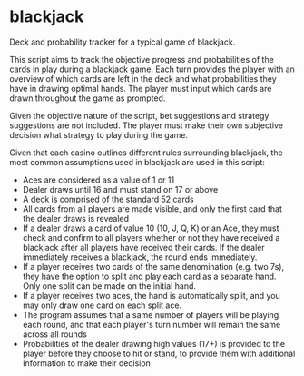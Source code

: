 # blackjack
Deck and probability tracker for a typical game of blackjack. 

This script aims to track the objective progress and probabilities of the cards in play during a blackjack game. Each turn provides the player with an overview of which cards are left in the deck and what probabilities they have in drawing optimal hands. The player must input which cards are drawn throughout the game as prompted.

Given the objective nature of the script, bet suggestions and strategy suggestions are not included. The player must make their own subjective decision what strategy to play during the game.

Given that each casino outlines different rules surrounding blackjack, the most common assumptions used in blackjack are used in this script:
- Aces are considered as a value of 1 or 11
- Dealer draws until 16 and must stand on 17 or above
- A deck is comprised of the standard 52 cards
- All cards from all players are made visible, and only the first card that the dealer draws is revealed
- If a dealer draws a card of value 10 (10, J, Q, K) or an Ace, they must check and confirm to all players whether or not they have received a blackjack after all players have received their cards. If the dealer immediately receives a blackjack, the round ends immediately.
- If a player receives two cards of the same denomination (e.g. two 7s), they have the option to split and play each card as a separate hand. Only one split can be made on the initial hand.
- If a player receives two aces, the hand is automatically split, and you may only draw one card on each split ace.
- The program assumes that a same number of players will be playing each round, and that each player's turn number will remain the same across all rounds
- Probabilities of the dealer drawing high values (17+) is provided to the player before they choose to hit or stand, to provide them with additional information to make their decision

